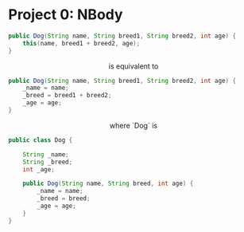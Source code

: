 # Project 0: NBody

```java
public Dog(String name, String breed1, String breed2, int age) {
    this(name, breed1 + breed2, age);
}
```

<center>is equivalent to</center>

```java
public Dog(String name, String breed1, String breed2, int age) {
    _name = name;
    _breed = breed1 + breed2;
    _age = age;
}
```

<center>where `Dog` is</center>

```java
public class Dog {

    String _name;
    String _breed;
    int _age;

    public Dog(String name, String breed, int age) {
        _name = name;
        _breed = breed;
        _age = age;
    }
}
```
